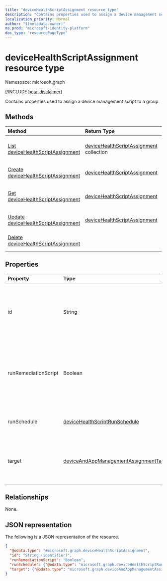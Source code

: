 ```yaml
---
title: "deviceHealthScriptAssignment resource type"
description: "Contains properties used to assign a device management script to a group."
localization_priority: Normal
author: "$(metadata.owner)"
ms.prod: "microsoft-identity-platform"
doc_type: "resourcePageType"
---
```


# deviceHealthScriptAssignment resource type

Namespace: microsoft.graph

[!INCLUDE [beta-disclaimer](../../includes/beta-disclaimer.md)]

Contains properties used to assign a device management script to a group.

## Methods

| Method                                                                                      | Return Type                                                                       | Description                                                                 |
| :------------------------------------------------------------------------------------------ | :-------------------------------------------------------------------------------- | :-------------------------------------------------------------------------- |
| [List deviceHealthScriptAssignment](../api/intune-devicehealthscriptassignment-list.md)     | [deviceHealthScriptAssignment](intune-deviceHealthScriptAssignment.md) collection | List properties and relationships of a deviceHealthScriptAssignment object. |
| [Create deviceHealthScriptAssignment](../api/intune-devicehealthscriptassignment-create.md) | [deviceHealthScriptAssignment](intune-deviceHealthScriptAssignment.md)            | Create a new deviceHealthScriptAssignment object.                           |
| [Get deviceHealthScriptAssignment](../api/intune-devicehealthscriptassignment-get.md)       | [deviceHealthScriptAssignment](intune-deviceHealthScriptAssignment.md)            | Read properties and relationships of a deviceHealthScriptAssignment object. |
| [Update deviceHealthScriptAssignment](../api/intune-devicehealthscriptassignment-update.md) | [deviceHealthScriptAssignment](intune-deviceHealthScriptAssignment.md)            | Update the properties of a deviceHealthScriptAssignment object.             |
| [Delete deviceHealthScriptAssignment](../api/intune-devicehealthscriptassignment-delete.md) |                                                                                   | Delete a deviceHealthScriptAssignment object.                               |

## Properties

| Property             | Type                                                                                             | Description                                                                                                |
| :------------------- | :----------------------------------------------------------------------------------------------- | :--------------------------------------------------------------------------------------------------------- |
| id                   | String                                                                                           | Key of the device health script assignment entity. This property is read-only. Read-only.                  |
| runRemediationScript | Boolean                                                                                          | Determine whether we want to run detection script only or run both detection script and remediation script |
| runSchedule          | [deviceHealthScriptRunSchedule](../resources/devicehealthscriptrunschedule.md)                   | Script run schedule for the target group                                                                   |
| target               | [deviceAndAppManagementAssignmentTarget](../resources/deviceandappmanagementassignmenttarget.md) | The Azure Active Directory group we are targeting the script to                                            |

## Relationships

None.

## JSON representation

The following is a JSON representation of the resource.

<!-- {
  "blockType": "resource",
  "keyProperty": "id",
  "@odata.type": "microsoft.graph.deviceHealthScriptAssignment",
  "baseType": "microsoft.graph.entity",
  "openType": False
}
-->

```json
{
  "@odata.type": "#microsoft.graph.deviceHealthScriptAssignment",
  "id": "String (identifier)",
  "runRemediationScript": "Boolean",
  "runSchedule": {"@odata.type": "microsoft.graph.deviceHealthScriptRunSchedule"},
  "target": {"@odata.type": "microsoft.graph.deviceAndAppManagementAssignmentTarget"}
}
```

